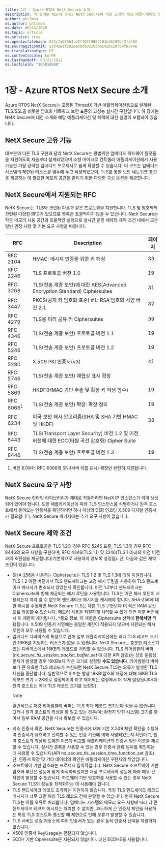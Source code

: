 ```yaml
---
title: 1장 - Azure RTOS NetX Secure 소개
description: 이 장에는 Azure RTOS NetX Secure에 대한 소개와 해당 애플리케이션 및 혜택에 대한 설명이 포함되어 있습니다.
author: philmea
ms.author: philmea
ms.date: 06/04/2020
ms.topic: article
ms.service: rtos
ms.openlocfilehash: 8f4c7a97564cd2f702f9887181b36297b42fa492
ms.sourcegitcommit: e3d42e1f2920ec9cb002634b542bc20754f9544e
ms.translationtype: HT
ms.contentlocale: ko-KR
ms.lasthandoff: 03/22/2021
ms.locfileid: "104810500"
---
```

# <a name="chapter-1---introduction-to-azure-rtos-netx-secure"></a>1장 - Azure RTOS NetX Secure 소개

Azure RTOS NetX Secure는 포함된 ThreadX 기반 애플리케이션용으로 설계된 TLS/SSL을 비롯한 암호화 네트워크 보안 표준의 고성능 실시간 구현입니다. 이 장에는 NetX Secure에 대한 소개와 해당 애플리케이션 및 혜택에 대한 설명이 포함되어 있습니다.

## <a name="netx-secure-unique-features"></a>NetX Secure 고유 기능

대부분의 다른 TLS 구현과 달리 NetX Secure는 광범위한 임베디드 하드웨어 플랫폼을 지원하도록 처음부터 설계되었으며 소형 마이크로 컨트롤러 애플리케이션에서 사용 가능한 가장 강력한 임베디드 프로세서로 쉽게 확장할 수 있습니다. 이 코드는 임베디드 시스템의 제한된 리소스를 염두에 두고 작성되었으며, TLS를 통한 보안 네트워크 통신을 제공하는 데 필요한 메모리 공간을 줄이기 위한 다양한 구성 옵션을 제공합니다.

## <a name="rfcs-supported-by-netx-secure"></a>NetX Secure에서 지원되는 RFC 

NetX Secure는 TLS와 관련된 다음과 같은 프로토콜을 지원합니다. TLS 및 암호화와 관련된 다양한 RFC가 있으므로 목록은 포괄적이지 않을 수 있습니다. NetX Secure는 작은 메모리 사용 공간과 효율적인 실행으로 실시간 운영 체제의 제약 조건 내에서 모든 일반 권장 사항 및 기본 요구 사항을 따릅니다.

| RFC      | Description                                                                                                 | 페이지 |
|----------|-------------------------------------------------------------------------------------------------------------|------|
| RFC 2104 | HMAC: 메시지 인증을 위한 키 해싱                                                              | 33   |
| RFC 2246 | TLS 프로토콜 버전 1.0                                                                                | 19   |
| RFC 3268 | TLS(전송 계층 보안)에 대한 AES(Advanced Encryption Standard) Ciphersuites                          | 31   |
| RFC 3447 | PKCS(공개 키 암호화 표준) #1: RSA 암호화 사양 버전 2.1                    | 32   |
| RFC 4279 | TLS용 미리 공유 키 Ciphersuites                                                                         | 39   |
| RFC 4346 | TLS(전송 계층 보안) 프로토콜 버전 1.1                                                     | 19   |
| RFC 5246 | TLS(전송 계층 보안) 프로토콜 버전 1.2                                                     | 19   |
| RFC 5280 | X.509 PKI 인증서(v3)                                                                                 | 41   |
| RFC 5746 | TLS(전송 계층 보안) 재협상 표시 확장                                           |      |
| RFC 5869 | HKDF(HMAC 기반 추출 및 확장 키 파생 함수)                                                | 19   |
| RFC 6066<sup>1</sup> | TLS(전송 계층 보안) 확장: 확장 정의                                            | 19   |
| RFC 6234 | 미국 보안 해시 알고리즘(SHA 및 SHA 기반 HMAC 및 HKDF)                                                 | 33   |
| RFC 8443 | TLS(Transport Layer Security) 버전 1.2 및 이전 버전에 대한 ECC(타원 곡선 암호화) Cipher Suite |      |
| RFC 8446 | TLS(전송 계층 보안) 프로토콜 버전 1.3                                                     | 19   |

1. 버전 6.0부터 RFC 6066의 SNI(서버 이름 표시) 확장만 완전히 지원됩니다.

## <a name="netx-secure-requirements"></a>NetX Secure 요구 사항

NetX Secure 런타임 라이브러리가 제대로 작동하려면 NetX IP 인스턴스가 이미 생성되어 있어야 합니다. 또한 애플리케이션에 따라 TLS 인스턴스를 식별하거나 원격 호스트에서 들어오는 인증서를 확인하려면 하나 이상의 DER 인코딩 X.509 디지털 인증서가 필요합니다. NetX Secure 패키지에는 추가 요구 사항이 없습니다.

## <a name="netx-secure-constraints"></a>NetX Secure 제약 조건

NetX Secure 프로토콜은 TLS 1.2의 경우 RFC 5246 표준, TLS 1.3의 경우 RFC 8446의 요구 사항을 구현하며, RFC 4346(TLS 1.1) 및 2246(TLS 1.0)과의 이전 버전과의 호환성을 제공합니다(기본적으로 사용하지 않도록 설정됨). 단, 다음과 같은 제약 조건이 있습니다.

- SHA-256을 사용하는 Ciphersuite는 TLS 1.2 및 TLS 1.3에 대해 지원됩니다. TLS 1.2 이전 버전에서 TLS 핸드셰이크는 고정 해시 루틴을 사용하여 TLS 핸드셰이크 메시지가 변조되지 않았는지 확인합니다. 버전 1.2부터 핸드셰이크는 Ciphersuite와 함께 제공되는 해시 루틴을 사용합니다. TLS는 어떤 해시 루틴이 사용되는지 미리 알 수 없으며 핸드셰이크 메시지를 캐시해야 합니다. SHA-256에 대한 해시를 수정하면 NetX Secure TLS는 다른 TLS 구현보다 더 작은 RAM 공간으로 작동할 수 있습니다. 메모리 사용을 적절하게 처리할 수 있게 되면 이후 버전에서 이 제한이 제거됩니다. *중요 정보: 이 제한은 Ciphersuite 선택에 **한해서만** 적용됩니다. X.509 인증서 서명에는 동일한 제한이 적용되지 않으며 지원되는 해시 루틴이 모두 사용될 수 있습니다.
- 임베디드 디바이스의 특성으로 인해 일부 애플리케이션에는 최대 TLS 레코드 크기인 16KB를 지원하는 리소스가 없을 수 있습니다. NetX Secure는 충분한 리소스가 있는 디바이스에서 16KB의 레코드를 처리할 수 있습니다. TLS 리어셈블리 버퍼(*nx_secure_tls_session_packet_buffer_set* 에 대한 API 참조)는 상호 운용성 문제가 발생할 경우 16KB보다 작은 크기로 설정할 **수도 있습니다**. 리어셈블리 버퍼보다 큰 유효한 TLS 레코드가 수신되면 NetX Secure TLS는 오류가 발생한 TLS 세션을 중단합니다. 일반적으로 버퍼는 항상 18KB(암호화 패딩에 대해 16KB TLS 레코드 크기 + 2KB)로 설정되어야 하고 제어되는 설정에서 더 작게 설정됩니다(예: 원격 호스트는 최대 TLS 레코드 크기를 보장함).
  > [!NOTE]
  > 일반적으로 패킷 리어셈블리 버퍼는 TLS 최대 레코드 크기보다 작을 수 없습니다. 그러나 원격 호스트의 특성을 잘 알고 있는 경우(예: 완전히 닫힌 시스템) 크기를 줄여서 일부 RAM 공간을 다시 확보할 수 있습니다.
- 최소 인증서 확인. NetX Secure는 인증서에 대해 기본 X.509 체인 확인을 수행하여 인증서가 유효하고 신뢰할 수 있는 인증 기관에 의해 서명되었는지 확인하고, 원격 호스트의 최상위 도메인 이름과 비교할 애플리케이션의 인증서 일반 이름을 제공할 수 있습니다. 실시간 클록을 사용할 수 있는 경우 인증서 만료 날짜를 확인하는 데 사용할 수 있습니다(API nx_secure_tls_session_time_function_set 참조). 단, 인증서 확장 및 기타 데이터의 확인은 애플리케이션 구현자의 책임입니다.
- 소프트웨어 기반 암호화는 프로세서 집약적입니다. NetX Secure 소프트웨어 기반 암호화 루틴은 성능에 맞게 최적화되었지만 대상 프로세서의 성능에 따라 매우 긴 작업이 발생할 수 있습니다. 하드웨어 기반 암호화를 사용할 수 있는 경우 NetX Secure TLS의 성능을 최적화하는 데 사용해야 합니다.
- TLS 핸드셰이크 레코드 조각화는 지원되지 않습니다. 특정 TLS 핸드셰이크 레코드 메시지가 너무 크면 여러 TLS 레코드 간에 분할될 수 있습니다. 현재 NetX Secure TLS는 이를 오류로 처리합니다. 임베디드 시스템의 메모리 요구 사항에 따라 더 큰 핸드셰이크 레코드 메시지는 처리할 수 없지만, 과도하게 큰 인증서 체인을 사용하는 특정 TLS 호스트와 통신할 때 제한으로 인해 오류가 발생할 수 있습니다.
- TLS 서버는 로컬 저장소에 여러 인증서가 있는 경우 동적 인증서 선택을 지원하지 않습니다. 
- X509 인증서 KeyUsage는 관찰되지 않습니다. 
- ECDH 기반 Ciphersuite은 지원되지 않습니다. 대신 ECDHE를 사용합니다.
